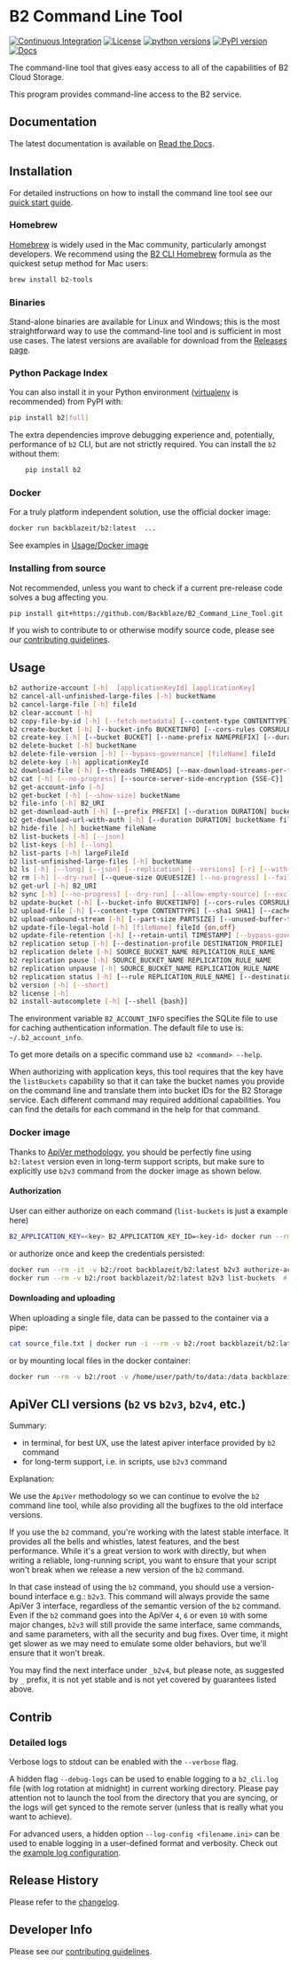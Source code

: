 # B2 Command Line Tool

[![Continuous Integration](https://github.com/Backblaze/B2_Command_Line_Tool/actions/workflows/ci.yml/badge.svg)](https://github.com/Backblaze/B2_Command_Line_Tool/actions/workflows/ci.yml)&nbsp;[![License](https://img.shields.io/pypi/l/b2.svg?label=License)](https://pypi.python.org/pypi/b2)&nbsp;[![python versions](https://img.shields.io/pypi/pyversions/b2.svg?label=python%20versions)](https://pypi.python.org/pypi/b2)&nbsp;[![PyPI version](https://img.shields.io/pypi/v/b2.svg?label=PyPI%20version)](https://pypi.python.org/pypi/b2)&nbsp;[![Docs](https://readthedocs.org/projects/b2-command-line-tool/badge/?version=master)](https://b2-command-line-tool.readthedocs.io/en/master/?badge=master)

The command-line tool that gives easy access to all of the capabilities of B2 Cloud Storage.

This program provides command-line access to the B2 service.

## Documentation

The latest documentation is available on [Read the Docs](https://b2-command-line-tool.readthedocs.io/).

## Installation

For detailed instructions on how to install the command line tool see our [quick start guide](https://www.backblaze.com/b2/docs/quick_command_line.html).

### Homebrew

[Homebrew](https://brew.sh/) is widely used in the Mac community, particularly amongst developers. We recommend using the [B2 CLI Homebrew](https://formulae.brew.sh/formula/b2-tools) formula as the quickest setup method for Mac users:

```bash
brew install b2-tools
```

### Binaries

Stand-alone binaries are available for Linux and Windows; this is the most straightforward way to use the command-line tool and is sufficient in most use cases. The latest versions are available for download from the [Releases page](https://github.com/Backblaze/B2_Command_Line_Tool/releases).

### Python Package Index

You can also install it in your Python environment ([virtualenv](https://pypi.org/project/virtualenv/) is recommended) from PyPI with:

```bash
pip install b2[full]
```

The extra dependencies improve debugging experience and, potentially, performance of `b2` CLI, but are not strictly required.
You can install the `b2` without them:

```bash
    pip install b2
```

### Docker

For a truly platform independent solution, use the official docker image: 

```bash
docker run backblazeit/b2:latest  ...
```

See examples in [Usage/Docker image](#docker-image)

### Installing from source

Not recommended, unless you want to check if a current pre-release code solves a bug affecting you.

```bash
pip install git+https://github.com/Backblaze/B2_Command_Line_Tool.git
```

If you wish to contribute to or otherwise modify source code, please see our [contributing guidelines](CONTRIBUTING.md).

## Usage

```bash
b2 authorize-account [-h]  [applicationKeyId] [applicationKey]
b2 cancel-all-unfinished-large-files [-h] bucketName
b2 cancel-large-file [-h] fileId
b2 clear-account [-h]
b2 copy-file-by-id [-h] [--fetch-metadata] [--content-type CONTENTTYPE] [--range RANGE] [--info INFO | --no-info] [--destination-server-side-encryption {SSE-B2,SSE-C}] [--destination-server-side-encryption-algorithm {AES256}] [--source-server-side-encryption {SSE-C}] [--source-server-side-encryption-algorithm {AES256}] [--file-retention-mode {compliance,governance}] [--retain-until TIMESTAMP] [--legal-hold {on,off}] sourceFileId destinationBucketName b2FileName
b2 create-bucket [-h] [--bucket-info BUCKETINFO] [--cors-rules CORSRULES] [--file-lock-enabled] [--replication REPLICATION] [--default-server-side-encryption {SSE-B2,none}] [--default-server-side-encryption-algorithm {AES256}] [--lifecycle-rule LIFECYCLERULES | --lifecycle-rules LIFECYCLERULES] bucketName {allPublic,allPrivate}
b2 create-key [-h] [--bucket BUCKET] [--name-prefix NAMEPREFIX] [--duration DURATION] [--all-capabilities] keyName [capabilities]
b2 delete-bucket [-h] bucketName
b2 delete-file-version [-h] [--bypass-governance] [fileName] fileId
b2 delete-key [-h] applicationKeyId
b2 download-file [-h] [--threads THREADS] [--max-download-streams-per-file MAX_DOWNLOAD_STREAMS_PER_FILE] [--no-progress] [--source-server-side-encryption {SSE-C}] [--source-server-side-encryption-algorithm {AES256}] [--write-buffer-size BYTES] [--skip-hash-verification] B2_URI localFileName
b2 cat [-h] [--no-progress] [--source-server-side-encryption {SSE-C}] [--source-server-side-encryption-algorithm {AES256}] [--write-buffer-size BYTES] [--skip-hash-verification] B2_URI
b2 get-account-info [-h]
b2 get-bucket [-h] [--show-size] bucketName
b2 file-info [-h] B2_URI
b2 get-download-auth [-h] [--prefix PREFIX] [--duration DURATION] bucketName
b2 get-download-url-with-auth [-h] [--duration DURATION] bucketName fileName
b2 hide-file [-h] bucketName fileName
b2 list-buckets [-h] [--json]
b2 list-keys [-h] [--long]
b2 list-parts [-h] largeFileId
b2 list-unfinished-large-files [-h] bucketName
b2 ls [-h] [--long] [--json] [--replication] [--versions] [-r] [--with-wildcard] bucketName [folderName]
b2 rm [-h] [--dry-run] [--queue-size QUEUESIZE] [--no-progress] [--fail-fast] [--threads THREADS] [--versions] [-r] [--with-wildcard] bucketName [folderName]
b2 get-url [-h] B2_URI
b2 sync [-h] [--no-progress] [--dry-run] [--allow-empty-source] [--exclude-all-symlinks] [--sync-threads SYNCTHREADS] [--download-threads DOWNLOADTHREADS] [--upload-threads UPLOADTHREADS] [--compare-versions {none,modTime,size}] [--compare-threshold MILLIS] [--exclude-regex REGEX] [--include-regex REGEX] [--exclude-dir-regex REGEX] [--exclude-if-modified-after TIMESTAMP] [--threads THREADS] [--destination-server-side-encryption {SSE-B2,SSE-C}] [--destination-server-side-encryption-algorithm {AES256}] [--source-server-side-encryption {SSE-C}] [--source-server-side-encryption-algorithm {AES256}] [--write-buffer-size BYTES] [--skip-hash-verification] [--max-download-streams-per-file MAX_DOWNLOAD_STREAMS_PER_FILE] [--incremental-mode] [--skip-newer | --replace-newer] [--delete | --keep-days DAYS] source destination
b2 update-bucket [-h] [--bucket-info BUCKETINFO] [--cors-rules CORSRULES] [--default-retention-mode {compliance,governance,none}] [--default-retention-period period] [--replication REPLICATION] [--file-lock-enabled] [--default-server-side-encryption {SSE-B2,none}] [--default-server-side-encryption-algorithm {AES256}] [--lifecycle-rule LIFECYCLERULES | --lifecycle-rules LIFECYCLERULES] bucketName [{allPublic,allPrivate}]
b2 upload-file [-h] [--content-type CONTENTTYPE] [--sha1 SHA1] [--cache-control CACHE_CONTROL] [--info INFO] [--custom-upload-timestamp CUSTOM_UPLOAD_TIMESTAMP] [--min-part-size MINPARTSIZE] [--threads THREADS] [--no-progress] [--destination-server-side-encryption {SSE-B2,SSE-C}] [--destination-server-side-encryption-algorithm {AES256}] [--legal-hold {on,off}] [--file-retention-mode {compliance,governance}] [--retain-until TIMESTAMP] [--incremental-mode] bucketName localFilePath b2FileName
b2 upload-unbound-stream [-h] [--part-size PARTSIZE] [--unused-buffer-timeout-seconds UNUSEDBUFFERTIMEOUTSECONDS] [--content-type CONTENTTYPE] [--sha1 SHA1] [--cache-control CACHE_CONTROL] [--info INFO] [--custom-upload-timestamp CUSTOM_UPLOAD_TIMESTAMP] [--min-part-size MINPARTSIZE] [--threads THREADS] [--no-progress] [--destination-server-side-encryption {SSE-B2,SSE-C}] [--destination-server-side-encryption-algorithm {AES256}] [--legal-hold {on,off}] [--file-retention-mode {compliance,governance}] [--retain-until TIMESTAMP] bucketName localFilePath b2FileName
b2 update-file-legal-hold [-h] [fileName] fileId {on,off}
b2 update-file-retention [-h] [--retain-until TIMESTAMP] [--bypass-governance] [fileName] fileId {governance,compliance,none}
b2 replication setup [-h] [--destination-profile DESTINATION_PROFILE] [--name NAME] [--priority PRIORITY] [--file-name-prefix PREFIX] [--include-existing-files] SOURCE_BUCKET_NAME DESTINATION_BUCKET_NAME
b2 replication delete [-h] SOURCE_BUCKET_NAME REPLICATION_RULE_NAME
b2 replication pause [-h] SOURCE_BUCKET_NAME REPLICATION_RULE_NAME
b2 replication unpause [-h] SOURCE_BUCKET_NAME REPLICATION_RULE_NAME
b2 replication status [-h] [--rule REPLICATION_RULE_NAME] [--destination-profile DESTINATION_PROFILE] [--dont-scan-destination] [--output-format {console,json,csv}] [--no-progress] [--columns COLUMN ONE,COLUMN TWO] SOURCE_BUCKET_NAME
b2 version [-h] [--short]
b2 license [-h]
b2 install-autocomplete [-h] [--shell {bash}]
```

The environment variable `B2_ACCOUNT_INFO` specifies the SQLite
file to use for caching authentication information.
The default file to use is: `~/.b2_account_info`.

To get more details on a specific command use `b2 <command> --help`.

When authorizing with application keys, this tool requires that the key
have the `listBuckets` capability so that it can take the bucket names
you provide on the command line and translate them into bucket IDs for the
B2 Storage service.  Each different command may required additional
capabilities. You can find the details for each command in the help for
that command.

### Docker image

Thanks to [ApiVer methodology](#apiver-cli-versions-b2-vs-b2v3-b2v4-etc),
you should be perfectly fine using `b2:latest` version even in long-term support scripts,
but make sure to explicitly use `b2v3` command from the docker image as shown below.

#### Authorization

User can either authorize on each command (`list-buckets` is just a example here)

```bash
B2_APPLICATION_KEY=<key> B2_APPLICATION_KEY_ID=<key-id> docker run --rm -e B2_APPLICATION_KEY -e B2_APPLICATION_KEY_ID backblazeit/b2:latest b2v3 list-buckets
```

or authorize once and keep the credentials persisted:

```bash
docker run --rm -it -v b2:/root backblazeit/b2:latest b2v3 authorize-account
docker run --rm -v b2:/root backblazeit/b2:latest b2v3 list-buckets  # remember to include `-v` - authorization details are there
```

#### Downloading and uploading

When uploading a single file, data can be passed to the container via a pipe:

```bash
cat source_file.txt | docker run -i --rm -v b2:/root backblazeit/b2:latest b2v3 upload-unbound-stream bucket_name - target_file_name
```

or by mounting local files in the docker container:

```bash
docker run --rm -v b2:/root -v /home/user/path/to/data:/data backblazeit/b2:latest b2v3 upload-file bucket_name /data/source_file.txt target_file_name
```

## ApiVer CLI versions (`b2` vs `b2v3`, `b2v4`, etc.)

Summary:

* in terminal, for best UX, use the latest apiver interface provided by `b2` command
* for long-term support, i.e. in scripts, use `b2v3` command

Explanation:

We use the `ApiVer` methodology so we can continue to evolve the `b2` command line tool,
while also providing all the bugfixes to the old interface versions.

If you use the `b2` command, you're working with the latest stable interface.
It provides all the bells and whistles, latest features, and the best performance.
While it's a great version to work with directly, but when writing a reliable, long-running script,
you want to ensure that your script won't break when we release a new version of the `b2` command.

In that case instead of using the `b2` command, you should use a version-bound interface e.g.: `b2v3`.
This command will always provide the same ApiVer 3 interface, regardless of the semantic version of the `b2` command.
Even if the `b2` command goes into the ApiVer `4`, `6` or even `10` with some major changes,
`b2v3` will still provide the same interface, same commands, and same parameters, with all the security and bug fixes.
Over time, it might get slower as we may need to emulate some older behaviors, but we'll ensure that it won't break.

You may find the next interface under `_b2v4`, but please note, as suggested by `_` prefix,
it is not yet stable and is not yet covered by guarantees listed above.

## Contrib

### Detailed logs

Verbose logs to stdout can be enabled with the `--verbose` flag.

A hidden flag `--debug-logs` can be used to enable logging to a `b2_cli.log` file (with log rotation at midnight) in current working directory. Please pay attention not to launch the tool from the directory that you are syncing, or the logs will get synced to the remote server (unless that is really what you want to achieve).

For advanced users, a hidden option `--log-config <filename.ini>` can be used to enable logging in a user-defined format and verbosity. Check out the [example log configuration](contrib/debug_logs.ini).

## Release History

Please refer to the [changelog](CHANGELOG.md).

## Developer Info

Please see our [contributing guidelines](CONTRIBUTING.md).
